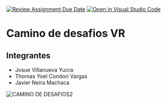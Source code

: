 [![Review Assignment Due Date](https://classroom.github.com/assets/deadline-readme-button-22041afd0340ce965d47ae6ef1cefeee28c7c493a6346c4f15d667ab976d596c.svg)](https://classroom.github.com/a/pL8Uatlj)
[![Open in Visual Studio Code](https://classroom.github.com/assets/open-in-vscode-2e0aaae1b6195c2367325f4f02e2d04e9abb55f0b24a779b69b11b9e10269abc.svg)](https://classroom.github.com/online_ide?assignment_repo_id=15397881&assignment_repo_type=AssignmentRepo)
# Camino de desafios VR
## Integrantes
- Josue Villanueva Yucra
- Thomas Yoel Condori Vargas
- Javier Neira Machaca

![CAMINO DE DESAFIOS2](https://github.com/UPT-FAING-EPIS/proyecto-si888-2024-i-u3-camino_de_desafios_rv/assets/82143374/8ec60673-3398-4b01-bd26-4896dcf2600c)
